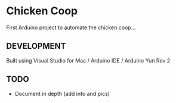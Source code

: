# Chicken Coop

First Arduino project to automate the chicken coop...

## DEVELOPMENT

Built using Visual Studio for Mac / Arduino IDE / Arduino Yun Rev 2

## TODO

* Document in depth (add info and pics)
